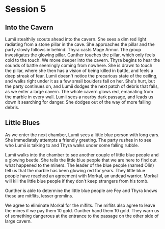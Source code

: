 # Session 5

## Into the Cavern

Lumii stealthily scouts ahead into the cavern. She sees a dim red light radiating from a stone pillar in the cave. She approaches the pillar and the party slowly follows in behind. Thyra casts Mage Armor. The group investigates the glowing pillar. Gunther touches the pillar, which only feels cold to the touch. We move deeper into the cavern. Thyra begins to hear the sounds of battle seemingly coming from nowhere. She is drawn to touch the pillar, where she then has a vision of being killed in battle, and feels a deep streak of fear.
Lumii doesn't notice the precarious state of the ceiling, and walks right under it as a few small boulders fall on her. She's hurt, but the party continues on, and Lumii dodges the next patch of debris that falls, as we enter a large cavern. The whole cavern glows red, emanating from the marble in every wall. Lumii sees a nearby dark passage, and leads us down it searching for danger. She dodges out of the way of more falling debris. 

## Little Blues
As we enter the next chamber, Lumii sees a little blue person with long ears. She immediately attempts a friendly greeting. The party rushes in to see who Lumii is talking to and Thyra walks under some falling rubble.

Lumii walks into the chamber to see another couple of little blue people and a glowing beetle. She tells the little blue people that we are here to find out what happened to the miners. The leader of the blue people (named Olin) tell us that the marble has been glowing red for years. They little blue people have reached an agreement with Morkal, an undead warrior. Morkal will kill the little blue people if they don't keep strangers from his tomb.

Gunther is able to determine the little blue people are Fey and Thyra knows these are mitflits, lesser gremlins. 

We agree to eliminate Morkal for the miflits. The miflits also agree to leave the mines if we pay them 10 gold. Gunther hand them 10 gold. They warn us of something dangerous at the entrance to the passage on the other side of large cavern.
